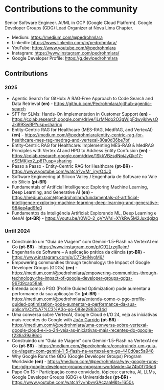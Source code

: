 # Contributions to the community
Senior Software Engineer. AI/ML in GCP (Google Cloud Platform). Google Developer Groups (GDG) Lead Organizer at Nova Lima Chapter.

- Medium: https://medium.com/@pedrohmlara
- LinkedIn: https://www.linkedin.com/in/pedrohmlara/
- YouTube: https://www.youtube.com/@pedrohmlara
- Instagram: https://www.instagram.com/pedrohmlara/
- Google Developer Profile: https://g.dev/pedrohmlara

## Contributions

### 2025

- Agentic Search for GitHub: A RAG‑Free Approach to Code Search and Data Retrieval  **(en)** - https://github.com/Pedrohmlara/github-agentic-search
- SFT for SLMs: Hands-On Implementation in Customer Support **(en)** - https://colab.research.google.com/drive/1LrMNob2O3gWlpFdwvjkhwsOJkj99SwRP?usp=sharing
- Entity-Centric RAG for Healthcare (MES-RAG, MedRAG, and VertexAI) **(en)** - https://medium.com/@pedrohmlara/entity-centric-rag-for-healthcare-mes-rag-medrag-and-vertexai-80a0d36be7bf
- Entity-Centric RAG for Healthcare: Implementing MES-RAG & MedRAG Principles with Vertex AI and HPO to Address Entity Confusion **(en)** -  https://colab.research.google.com/drive/1SkkVBzsdNpiJyQkc17-gSEMKjxx2_p81?usp=sharing
- Passo a Passo - Entity-Centric RAG for Healthcare **(pt-BR)** - https://www.youtube.com/watch?v=Mr_jryrO4J0
- Software Engineering at Silicon Valley / Engenharia de Software no Vale do Silício **(pt-BR)**
- Fundamentals of Artificial Intelligence: Exploring Machine Learning, Deep Learning, and Generative AI **(en)** - https://medium.com/@pedrohmlara/fundamentals-of-artificial-intelligence-exploring-machine-learning-deep-learning-and-generative-984ee4ad9fe0
- Fundamentos da Inteligência Artificial: Explorando ML, Deep Learning e GenAI **(pt-BR)** - https://youtu.be/r0WO-2_gVYA?si=XYkRw5M2Juxdglzq

### Until 2024

- Construindo um “Guia de Viagem” com Gemini-1.5-Flash na VertexAI em Go **(pt-BR)** - https://www.instagram.com/p/C92LrzgRajm/
- Engenharia de Software – A aplicação prática da ciência **(pt-BR)** - https://www.instagram.com/p/C77deiNvgM6/
- Empowering communities through technology: the Impact of Google Developer Groups (GDGs) **(en)** - https://medium.com/@pedrohmlara/empowering-communities-through-technology-the-impact-of-google-developer-groups-gdgs-967d9cab58a8
- Entenda como o PGO (Profile Guided Optimization) pode aumentar a performance da sua aplicação Go **(pt-BR)** - https://medium.com/@pedrohmlara/entenda-como-o-pgo-profile-guided-optimization-pode-aumentar-a-performance-da-sua-aplica%C3%A7%C3%A3o-go-088e2863d34d
- Uma conversa sobre VertexAI, Google Cloud e I/O 24, veja as iniciativas mais recentes do Google with [João Garrido](https://www.linkedin.com/in/joaogarrido/) **(pt-BR)** - https://medium.com/@pedrohmlara/uma-conversa-sobre-vertexai-google-cloud-e-i-o-24-veja-as-iniciativas-mais-recentes-do-google-f238a39a96dc
- Construindo um “Guia de Viagem” com Gemini-1.5-Flash na VertexAI em Go **(pt-BR)** - https://medium.com/@pedrohmlara/construindo-um-guia-de-viagem-com-gemini-1-5-flash-na-vertexai-em-go-440d0ac5a948
- Why Google Runs the GDG (Google Developer Groups) Program Worldwide **(en)** - https://medium.com/@pedrohmlara/why-google-runs-the-gdg-google-developer-groups-program-worldwide-4a74b0f706c6
- Papo On 13 - Participação como convidado, tópicos: carreira, AI, LLMs, Google Developer Groups (GDG) e Universidades **(pt-BR)** - https://www.youtube.com/watch?v=hbvvGAczaaM&t=1650s
